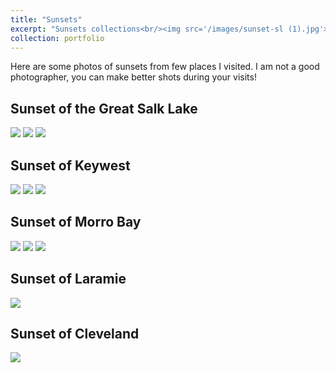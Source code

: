 ```yaml
---
title: "Sunsets"
excerpt: "Sunsets collections<br/><img src='/images/sunset-sl (1).jpg'>"
collection: portfolio
---
```

Here are some photos of sunsets from few places I visited. I am not a good photographer, you can make better shots during your visits!

Sunset of the Great Salk Lake
------
<img src='/images/sunset-sl (2).jpg'>
<img src='/images/sunset-sl (3).jpg'>
<img src='/images/sunset-sl (1).jpg'>

Sunset of Keywest
------
<img src='/images/sunset-fl (1).jpg'>
<img src='/images/sunset-fl (2).jpg'>
<img src='/images/sunset-fl (3).jpg'>

Sunset of Morro Bay
------
<img src='/images/sunset-morrobay (1).jpg'>
<img src='/images/sunset-morrobay (2).jpg'>
<img src='/images/sunset-morrobay (3).jpg'>

Sunset of Laramie
------
<img src='/images/sunset-laramie.jpg'>

Sunset of Cleveland
------
<img src='/images/sunset-cleveland.jpg'>
